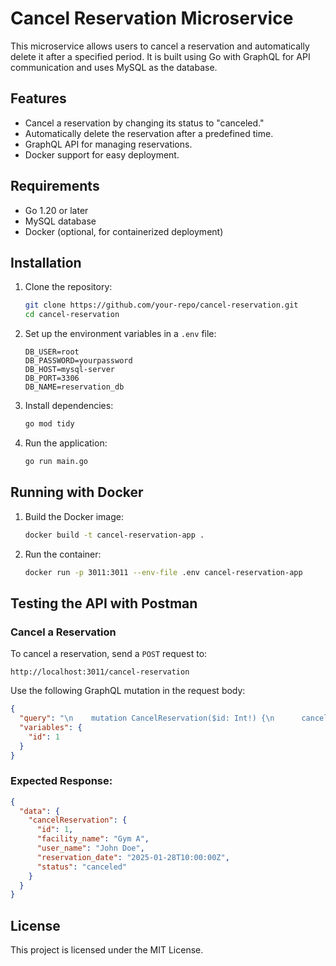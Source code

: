 # Cancel Reservation Microservice

This microservice allows users to cancel a reservation and automatically delete it after a specified period. It is built using Go with GraphQL for API communication and uses MySQL as the database.

## Features
- Cancel a reservation by changing its status to "canceled."
- Automatically delete the reservation after a predefined time.
- GraphQL API for managing reservations.
- Docker support for easy deployment.

## Requirements
- Go 1.20 or later
- MySQL database
- Docker (optional, for containerized deployment)

## Installation

1. Clone the repository:
   ```sh
   git clone https://github.com/your-repo/cancel-reservation.git
   cd cancel-reservation
   ```

2. Set up the environment variables in a `.env` file:
   ```env
   DB_USER=root
   DB_PASSWORD=yourpassword
   DB_HOST=mysql-server
   DB_PORT=3306
   DB_NAME=reservation_db
   ```

3. Install dependencies:
   ```sh
   go mod tidy
   ```

4. Run the application:
   ```sh
   go run main.go
   ```

## Running with Docker

1. Build the Docker image:
   ```sh
   docker build -t cancel-reservation-app .
   ```

2. Run the container:
   ```sh
   docker run -p 3011:3011 --env-file .env cancel-reservation-app
   ```

## Testing the API with Postman

### Cancel a Reservation
To cancel a reservation, send a `POST` request to:
   ```
   http://localhost:3011/cancel-reservation
   ```

Use the following GraphQL mutation in the request body:

```json
{
  "query": "\n    mutation CancelReservation($id: Int!) {\n      cancelReservation(id: $id) {\n        id\n        facility_name\n        user_name\n        reservation_date\n        status\n      }\n    }\n  ",
  "variables": {
    "id": 1
  }
}
```

### Expected Response:
```json
{
  "data": {
    "cancelReservation": {
      "id": 1,
      "facility_name": "Gym A",
      "user_name": "John Doe",
      "reservation_date": "2025-01-28T10:00:00Z",
      "status": "canceled"
    }
  }
}
```

## License
This project is licensed under the MIT License.

